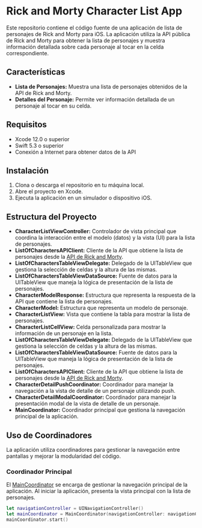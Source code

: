 # Rick and Morty Character List App

Este repositorio contiene el código fuente de una aplicación de lista de personajes de Rick and Morty para iOS. La aplicación utiliza la API pública de Rick and Morty para obtener la lista de personajes y muestra información detallada sobre cada personaje al tocar en la celda correspondiente.

## Características

- **Lista de Personajes:** Muestra una lista de personajes obtenidos de la API de Rick and Morty.
- **Detalles del Personaje:** Permite ver información detallada de un personaje al tocar en su celda.

## Requisitos

- Xcode 12.0 o superior
- Swift 5.3 o superior
- Conexión a Internet para obtener datos de la API

## Instalación

1. Clona o descarga el repositorio en tu máquina local.
2. Abre el proyecto en Xcode.
3. Ejecuta la aplicación en un simulador o dispositivo iOS.

## Estructura del Proyecto

- **CharacterListViewController:** Controlador de vista principal que coordina la interacción entre el modelo (datos) y la vista (UI) para la lista de personajes.
- **ListOfCharactersAPIClient:** Cliente de la API que obtiene la lista de personajes desde la [API de Rick and Morty](https://rickandmortyapi.com/).
- **ListOfCharactersTableViewDelegate:** Delegado de la UITableView que gestiona la selección de celdas y la altura de las mismas.
- **ListOfCharactersTableViewDataSource:** Fuente de datos para la UITableView que maneja la lógica de presentación de la lista de personajes.
- **CharacterModelResponse:** Estructura que representa la respuesta de la API que contiene la lista de personajes.
- **CharacterModel:** Estructura que representa un modelo de personaje.
- **CharacterListView:** Vista que contiene la tabla para mostrar la lista de personajes.
- **CharacterListCellView:** Celda personalizada para mostrar la información de un personaje en la lista.
- **ListOfCharactersTableViewDelegate:** Delegado de la UITableView que gestiona la selección de celdas y la altura de las mismas.
- **ListOfCharactersTableViewDataSource:** Fuente de datos para la UITableView que maneja la lógica de presentación de la lista de personajes.
- **ListOfCharactersAPIClient:** Cliente de la API que obtiene la lista de personajes desde la [API de Rick and Morty](https://rickandmortyapi.com/).
- **CharacterDetailPushCoordinator:** Coordinador para manejar la navegación a la vista de detalle de un personaje utilizando push.
- **CharacterDetailModalCoordinator:** Coordinador para manejar la presentación modal de la vista de detalle de un personaje.
- **MainCoordinator:** Coordinador principal que gestiona la navegación principal de la aplicación.

## Uso de Coordinadores

La aplicación utiliza coordinadores para gestionar la navegación entre pantallas y mejorar la modularidad del código.

### Coordinador Principal

El [MainCoordinator](MainCoordinator.swift) se encarga de gestionar la navegación principal de la aplicación. Al iniciar la aplicación, presenta la vista principal con la lista de personajes.

```swift
let navigationController = UINavigationController()
let mainCoordinator = MainCoordinator(navigationController: navigationController)
mainCoordinator.start()

